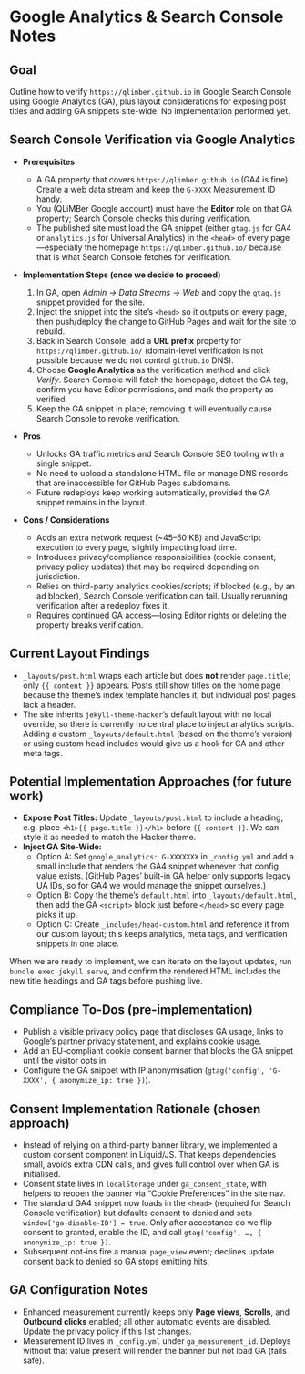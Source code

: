 # Google Analytics & Search Console Notes

## Goal
Outline how to verify `https://qlimber.github.io` in Google Search Console using Google Analytics (GA), plus layout considerations for exposing post titles and adding GA snippets site-wide. No implementation performed yet.

## Search Console Verification via Google Analytics
- **Prerequisites**
  - A GA property that covers `https://qlimber.github.io` (GA4 is fine). Create a web data stream and keep the `G-XXXX` Measurement ID handy.
  - You (QLiMBer Google account) must have the **Editor** role on that GA property; Search Console checks this during verification.
  - The published site must load the GA snippet (either `gtag.js` for GA4 or `analytics.js` for Universal Analytics) in the `<head>` of every page—especially the homepage `https://qlimber.github.io/` because that is what Search Console fetches for verification.

- **Implementation Steps (once we decide to proceed)**
  1. In GA, open *Admin → Data Streams → Web* and copy the `gtag.js` snippet provided for the site.
  2. Inject the snippet into the site’s `<head>` so it outputs on every page, then push/deploy the change to GitHub Pages and wait for the site to rebuild.
  3. Back in Search Console, add a **URL prefix** property for `https://qlimber.github.io/` (domain-level verification is not possible because we do not control `github.io` DNS).
  4. Choose **Google Analytics** as the verification method and click *Verify*. Search Console will fetch the homepage, detect the GA tag, confirm you have Editor permissions, and mark the property as verified.
  5. Keep the GA snippet in place; removing it will eventually cause Search Console to revoke verification.

- **Pros**
  - Unlocks GA traffic metrics and Search Console SEO tooling with a single snippet.
  - No need to upload a standalone HTML file or manage DNS records that are inaccessible for GitHub Pages subdomains.
  - Future redeploys keep working automatically, provided the GA snippet remains in the layout.

- **Cons / Considerations**
  - Adds an extra network request (~45–50 KB) and JavaScript execution to every page, slightly impacting load time.
  - Introduces privacy/compliance responsibilities (cookie consent, privacy policy updates) that may be required depending on jurisdiction.
  - Relies on third-party analytics cookies/scripts; if blocked (e.g., by an ad blocker), Search Console verification can fail. Usually rerunning verification after a redeploy fixes it.
  - Requires continued GA access—losing Editor rights or deleting the property breaks verification.

## Current Layout Findings
- `_layouts/post.html` wraps each article but does **not** render `page.title`; only `{{ content }}` appears. Posts still show titles on the home page because the theme’s index template handles it, but individual post pages lack a header.
- The site inherits `jekyll-theme-hacker`’s default layout with no local override, so there is currently no central place to inject analytics scripts. Adding a custom `_layouts/default.html` (based on the theme’s version) or using custom head includes would give us a hook for GA and other meta tags.

## Potential Implementation Approaches (for future work)
- **Expose Post Titles:** Update `_layouts/post.html` to include a heading, e.g. place `<h1>{{ page.title }}</h1>` before `{{ content }}`. We can style it as needed to match the Hacker theme.
- **Inject GA Site-Wide:**
  - Option A: Set `google_analytics: G-XXXXXXX` in `_config.yml` and add a small include that renders the GA4 snippet whenever that config value exists. (GitHub Pages’ built-in GA helper only supports legacy UA IDs, so for GA4 we would manage the snippet ourselves.)
  - Option B: Copy the theme’s `default.html` into `_layouts/default.html`, then add the GA `<script>` block just before `</head>` so every page picks it up.
  - Option C: Create `_includes/head-custom.html` and reference it from our custom layout; this keeps analytics, meta tags, and verification snippets in one place.

When we are ready to implement, we can iterate on the layout updates, run `bundle exec jekyll serve`, and confirm the rendered HTML includes the new title headings and GA tags before pushing live.

## Compliance To-Dos (pre-implementation)
- Publish a visible privacy policy page that discloses GA usage, links to Google’s partner privacy statement, and explains cookie usage.
- Add an EU-compliant cookie consent banner that blocks the GA snippet until the visitor opts in.
- Configure the GA snippet with IP anonymisation (`gtag('config', 'G-XXXX', { anonymize_ip: true })`).

## Consent Implementation Rationale (chosen approach)
- Instead of relying on a third-party banner library, we implemented a custom consent component in Liquid/JS. That keeps dependencies small, avoids extra CDN calls, and gives full control over when GA is initialised.
- Consent state lives in `localStorage` under `ga_consent_state`, with helpers to reopen the banner via “Cookie Preferences” in the site nav.
- The standard GA4 snippet now loads in the `<head>` (required for Search Console verification) but defaults consent to denied and sets `window['ga-disable-ID'] = true`. Only after acceptance do we flip consent to granted, enable the ID, and call `gtag('config', …, { anonymize_ip: true })`.
- Subsequent opt-ins fire a manual `page_view` event; declines update consent back to denied so GA stops emitting hits.

## GA Configuration Notes
- Enhanced measurement currently keeps only **Page views**, **Scrolls**, and **Outbound clicks** enabled; all other automatic events are disabled. Update the privacy policy if this list changes.
- Measurement ID lives in `_config.yml` under `ga_measurement_id`. Deploys without that value present will render the banner but not load GA (fails safe).
